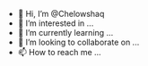 - 👋 Hi, I’m @Chelowshaq
- 👀 I’m interested in ...
- 🌱 I’m currently learning ...
- 💞️ I’m looking to collaborate on ...
- 📫 How to reach me ...

<!---
Chelowshaq/Chelowshaq is a ✨ special ✨ repository because its `README.md` (this file) appears on your GitHub profile.
You can click the Preview link to take a look at your changes.
--->
